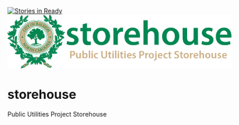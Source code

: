 [![Stories in Ready](https://badge.waffle.io/City-of-Raleigh-Public-Utilities/PUMPR.png?label=ready&title=Ready)](https://waffle.io/City-of-Raleigh-Public-Utilities/PUMPR)
![alt text](https://github.com/City-of-Raleigh-Public-Utilities/PUMPR/blob/master/client/assets/images/storehouse_logo-assets/storehouse.png "storehouse")
# storehouse
Public Utilities Project Storehouse
